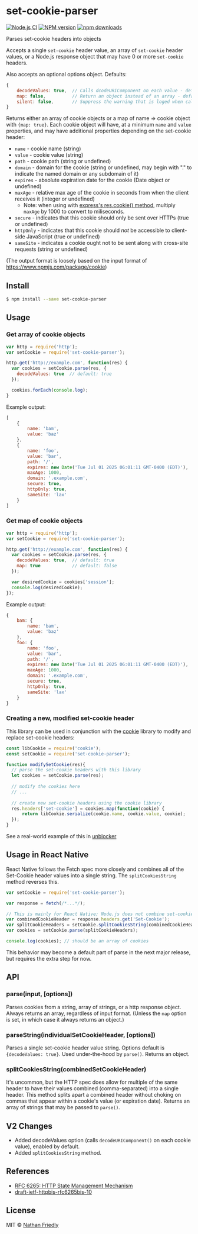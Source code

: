 # set-cookie-parser 

[![Node.js CI](https://github.com/nfriedly/set-cookie-parser/actions/workflows/node.js.yml/badge.svg)](https://github.com/nfriedly/set-cookie-parser/actions/workflows/node.js.yml)
[![NPM version][npm-image]][npm-url] 
[![npm downloads](https://img.shields.io/npm/dm/set-cookie-parser)][npm-url]

Parses set-cookie headers into objects

Accepts a single `set-cookie` header value, an array of `set-cookie` header values, or a Node.js response object that may have 0 or more `set-cookie` headers.

Also accepts an optional options object. Defaults:

```js
{
    decodeValues: true,  // Calls dcodeURIComponent on each value - default: true
    map: false,          // Return an object instead of an array - default: false
    silent: false,       // Suppress the warning that is loged when called on a request instead of a response - default: false
}
```

Returns either an array of cookie objects or a map of name => cookie object with `{map: true}`. Each cookie object will have, at a minimum `name` and `value` properties, and may have additional properties depending on the set-cookie header:

* `name` - cookie name (string)
* `value` - cookie value (string)
* `path` - cookie path (string or undefined)
* `domain` - domain for the cookie (string or undefined, may begin with "." to indicate the named domain or any subdomain of it)
* `expires` - absolute expiration date for the cookie (Date object or undefined)
* `maxAge` - relative max age of the cookie in seconds from when the client receives it (integer or undefined)
  * Note: when using with [express's res.cookie() method](http://expressjs.com/en/4x/api.html#res.cookie), multiply `maxAge` by 1000 to convert to miliseconds.
* `secure` - indicates that this cookie should only be sent over HTTPs (true or undefined)
* `httpOnly` - indicates that this cookie should *not* be accessible to client-side JavaScript (true or undefined)
* `sameSite` - indicates a cookie ought not to be sent along with cross-site requests (string or undefined)

(The output format is loosely based on the input format of https://www.npmjs.com/package/cookie)

## Install

```sh
$ npm install --save set-cookie-parser
```


## Usage

### Get array of cookie objects

```js
var http = require('http');
var setCookie = require('set-cookie-parser');

http.get('http://example.com', function(res) {
  var cookies = setCookie.parse(res, {
    decodeValues: true  // default: true
  });

  cookies.forEach(console.log);
}
```

Example output:

```js
[
    {
        name: 'bam',
        value: 'baz'
    },
    {
        name: 'foo',
        value: 'bar',
        path: '/',
        expires: new Date('Tue Jul 01 2025 06:01:11 GMT-0400 (EDT)'),
        maxAge: 1000,
        domain: '.example.com',
        secure: true,
        httpOnly: true,
        sameSite: 'lax'
    }
]
```

### Get map of cookie objects

```js
var http = require('http');
var setCookie = require('set-cookie-parser');

http.get('http://example.com', function(res) {
  var cookies = setCookie.parse(res, {
    decodeValues: true,  // default: true
    map: true            // default: false
  });

  var desiredCookie = cookies['session'];
  console.log(desiredCookie);
});
```
Example output:
```js
{
    bam: {
        name: 'bam',
        value: 'baz'
    },
    foo: {
        name: 'foo',
        value: 'bar',
        path: '/',
        expires: new Date('Tue Jul 01 2025 06:01:11 GMT-0400 (EDT)'),
        maxAge: 1000,
        domain: '.example.com',
        secure: true,
        httpOnly: true,
        sameSite: 'lax'
    }
}
```

### Creating a new, modified set-cookie header

This library can be used in conjunction with the [cookie](https://www.npmjs.com/package/cookie) library to modify and replace set-cookie headers:

```js
const libCookie = require('cookie');
const setCookie = require('set-cookie-parser');

function modifySetCookie(res){
  // parse the set-cookie headers with this library
  let cookies = setCookie.parse(res);
  
  // modify the cookies here
  // ...
  
  // create new set-cookie headers using the cookie library
  res.headers['set-cookie'] = cookies.map(function(cookie) {
      return libCookie.serialize(cookie.name, cookie.value, cookie);
  });
}
```

See a real-world example of this in [unblocker](https://github.com/nfriedly/node-unblocker/blob/08a89ec27274b46dcd80d0a324a59406f2bdad3d/lib/cookies.js#L67-L85)

## Usage in React Native

React Native follows the Fetch spec more closely and combines all of the Set-Cookie header values into a single string. 
The `splitCookiesString` method reverses this.

```js
var setCookie = require('set-cookie-parser');

var response = fetch(/*...*/);

// This is mainly for React Native; Node.js does not combine set-cookie headers.
var combinedCookieHeader = response.headers.get('Set-Cookie');
var splitCookieHeaders = setCookie.splitCookiesString(combinedCookieHeader)
var cookies = setCookie.parse(splitCookieHeaders);

console.log(cookies); // should be an array of cookies
```

This behavior may become a default part of parse in the next major release, but requires the extra step for now.

## API

### parse(input, [options])

Parses cookies from a string, array of strings, or a http response object. 
Always returns an array, regardless of input format. (Unless the `map` option is set, in which case it always returns an object.)

### parseString(individualSetCookieHeader, [options])

Parses a single set-cookie header value string. Options default is `{decodeValues: true}`. Used under-the-hood by `parse()`. 
Returns an object.

### splitCookiesString(combinedSetCookieHeader)

It's uncommon, but the HTTP spec does allow for multiple of the same header to have their values combined (comma-separated) into a single header. 
This method splits apart a combined header without choking on commas that appear within a cookie's value (or expiration date).
Returns an array of strings that may be passed to `parse()`.

## V2 Changes

* Added decodeValues option (calls `decodeURIComponent()` on each cookie value), enabled by default.
* Added `splitCookiesString` method.

## References

* [RFC 6265: HTTP State Management Mechanism](https://tools.ietf.org/html/rfc6265)
* [draft-ietf-httpbis-rfc6265bis-10](https://httpwg.org/http-extensions/draft-ietf-httpbis-rfc6265bis.html)

## License

MIT © [Nathan Friedly](http://www.nfriedly.com/)


[npm-image]: https://badge.fury.io/js/set-cookie-parser.svg
[npm-url]: https://npmjs.org/package/set-cookie-parser
